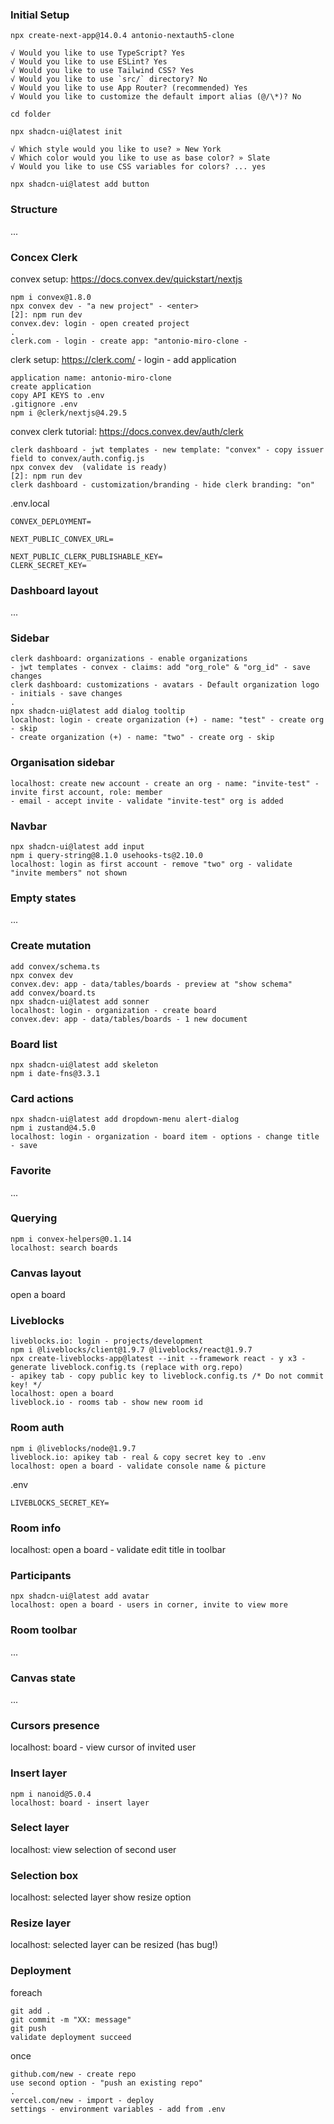 ### Initial Setup

`npx create-next-app@14.0.4 antonio-nextauth5-clone`
```
√ Would you like to use TypeScript? Yes
√ Would you like to use ESLint? Yes
√ Would you like to use Tailwind CSS? Yes
√ Would you like to use `src/` directory? No
√ Would you like to use App Router? (recommended) Yes
√ Would you like to customize the default import alias (@/\*)? No
```
`cd folder`

`npx shadcn-ui@latest init`
```
√ Which style would you like to use? » New York
√ Which color would you like to use as base color? » Slate
√ Would you like to use CSS variables for colors? ... yes
```

`npx shadcn-ui@latest add button`

### Structure 

...

### Concex Clerk

convex setup: https://docs.convex.dev/quickstart/nextjs
``` 
npm i convex@1.8.0
npx convex dev - "a new project" - <enter>
[2]: npm run dev
convex.dev: login - open created project
.
clerk.com - login - create app: "antonio-miro-clone - 
```

clerk setup: https://clerk.com/ - login - add application
```
application name: antonio-miro-clone
create application
copy API KEYS to .env
.gitignore .env
npm i @clerk/nextjs@4.29.5
```

convex clerk tutorial: https://docs.convex.dev/auth/clerk
```
clerk dashboard - jwt templates - new template: "convex" - copy issuer field to convex/auth.config.js
npx convex dev  (validate is ready)
[2]: npm run dev
clerk dashboard - customization/branding - hide clerk branding: "on"
```

.env.local
```
CONVEX_DEPLOYMENT=

NEXT_PUBLIC_CONVEX_URL=

NEXT_PUBLIC_CLERK_PUBLISHABLE_KEY=
CLERK_SECRET_KEY=
```

### Dashboard layout

...

### Sidebar

```
clerk dashboard: organizations - enable organizations
- jwt templates - convex - claims: add "org_role" & "org_id" - save changes
clerk dashboard: customizations - avatars - Default organization logo - initials - save changes
.
npx shadcn-ui@latest add dialog tooltip
localhost: login - create organization (+) - name: "test" - create org - skip
- create organization (+) - name: "two" - create org - skip
```

### Organisation sidebar

```
localhost: create new account - create an org - name: "invite-test" - invite first account, role: member
- email - accept invite - validate "invite-test" org is added
```

### Navbar

```
npx shadcn-ui@latest add input
npm i query-string@8.1.0 usehooks-ts@2.10.0
localhost: login as first account - remove "two" org - validate "invite members" not shown
```

### Empty states

...

### Create mutation

```
add convex/schema.ts
npx convex dev
convex.dev: app - data/tables/boards - preview at "show schema"
add convex/board.ts
npx shadcn-ui@latest add sonner
localhost: login - organization - create board
convex.dev: app - data/tables/boards - 1 new document
```

### Board list

```
npx shadcn-ui@latest add skeleton
npm i date-fns@3.3.1
```

### Card actions

```
npx shadcn-ui@latest add dropdown-menu alert-dialog
npm i zustand@4.5.0
localhost: login - organization - board item - options - change title - save
```

### Favorite

...

### Querying

```
npm i convex-helpers@0.1.14
localhost: search boards
```

### Canvas layout

open a board

### Liveblocks

```
liveblocks.io: login - projects/development
npm i @liveblocks/client@1.9.7 @liveblocks/react@1.9.7
npx create-liveblocks-app@latest --init --framework react - y x3 - generate liveblock.config.ts (replace with org.repo)
- apikey tab - copy public key to liveblock.config.ts /* Do not commit key! */
localhost: open a board
liveblock.io - rooms tab - show new room id
```

### Room auth

```
npm i @liveblocks/node@1.9.7
liveblock.io: apikey tab - real & copy secret key to .env
localhost: open a board - validate console name & picture
```

.env
```
LIVEBLOCKS_SECRET_KEY=
```

### Room info

localhost: open a board - validate edit title in toolbar

### Participants

```
npx shadcn-ui@latest add avatar
localhost: open a board - users in corner, invite to view more
```

### Room toolbar

...

### Canvas state

...

### Cursors presence

localhost: board - view cursor of invited user

### Insert layer

``` 
npm i nanoid@5.0.4
localhost: board - insert layer
```

### Select layer

localhost: view selection of second user

### Selection box

localhost: selected layer show resize option

### Resize layer

localhost: selected layer can be resized (has bug!)

### Deployment

foreach
```
git add .
git commit -m "XX: message"
git push
validate deployment succeed
```

once
```
github.com/new - create repo
use second option - "push an existing repo"
.
vercel.com/new - import - deploy
settings - environment variables - add from .env
```